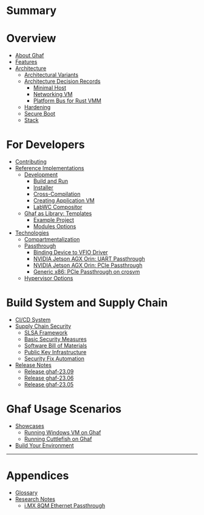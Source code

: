 <!--
    Copyright 2022-2023 TII (SSRC) and the Ghaf contributors
    SPDX-License-Identifier: CC-BY-SA-4.0
-->

# Summary

# Overview

- [About Ghaf](index.md)
- [Features](features/features.md)
- [Architecture](architecture/architecture.md)
  - [Architectural Variants](architecture/variants.md)
  - [Architecture Decision Records](architecture/adr.md)
    - [Minimal Host](architecture/adr/minimal-host.md)
    - [Networking VM](architecture/adr/netvm.md)
    - [Platform Bus for Rust VMM](architecture/adr/platform-bus-passthrough-support.md)
  - [Hardening](architecture/hardening.md)
  - [Secure Boot](architecture/secureboot.md)
  - [Stack](architecture/stack.md)

# For Developers

- [Contributing](appendices/contributing_general.md)
- [Reference Implementations](ref_impl/reference_implementations.md)
  - [Development](ref_impl/development.md)
    - [Build and Run](ref_impl/build_and_run.md)
    - [Installer](ref_impl/installer.md)
    - [Cross-Compilation](ref_impl/cross_compilation.md)
    - [Creating Application VM](ref_impl/creating_appvm.md)
    - [LabWC Compositor](ref_impl/labwc.md)
  - [Ghaf as Library: Templates](ref_impl/ghaf-based-project.md)
    - [Example Project](ref_impl/example_project.md)
    - [Modules Options](ref_impl/modules_options.md)
- [Technologies](technologies/technologies.md)
    - [Compartmentalization](technologies/compartment.md)
    - [Passthrough](technologies/passthrough.md)
        - [Binding Device to VFIO Driver](technologies/vfio.md)
        - [NVIDIA Jetson AGX Orin: UART Passthrough](technologies/nvidia_agx_pt_uart.md)
        - [NVIDIA Jetson AGX Orin: PCIe Passthrough](technologies/nvidia_agx_pt_pcie.md)
        - [Generic x86: PCIe Passthrough on crosvm](technologies/x86_pcie_crosvm.md)
    - [Hypervisor Options](technologies/hypervisor_options.md)

# Build System and Supply Chain

- [CI/CD System]()
- [Supply Chain Security](scs/scs.md)
    - [SLSA Framework](scs/slsa-framework.md)
    - [Basic Security Measures](scs/basics.md)
    - [Software Bill of Materials](scs/sbom.md)
    - [Public Key Infrastructure](scs/pki.md)
    - [Security Fix Automation](scs/ghaf-security-fix-automation.md)
- [Release Notes](release_notes/release_notes.md)
    - [Release ghaf-23.09](release_notes/ghaf-23.09.md)
    - [Release ghaf-23.06](release_notes/ghaf-23.06.md)
    - [Release ghaf-23.05](release_notes/ghaf-23.05.md)

# Ghaf Usage Scenarios

- [Showcases](scenarios/showcases.md)
  - [Running Windows VM on Ghaf](scenarios/run_win_vm.md)
  - [Running Cuttlefish on Ghaf](scenarios/run_cuttlefish.md)
- [Build Your Environment]()

-----------

# Appendices

- [Glossary](appendices/glossary.md)
- [Research Notes](research/research.md)
    - [i.MX 8QM Ethernet Passthrough](research/passthrough/ethernet.md)
